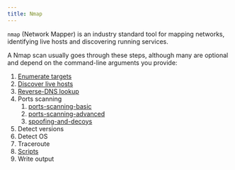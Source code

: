 ```yaml
---
title: Nmap
---
```


`nmap` (Network Mapper) is an industry standard tool for mapping networks, identifying live hosts and discovering running services.

A Nmap scan usually goes through these steps, although many are optional and depend on the command-line arguments you provide:

1. [Enumerate targets](/knowledge/OffSec/tools/nmap/enumerating-hosts.md)
2. [Discover live hosts](/knowledge/OffSec/tools/nmap/discovering-live-hosts.md)
3. [Reverse-DNS lookup](/knowledge/OffSec/tools/nmap/reverse-dns.md)
4. Ports scanning
   1. [ports-scanning-basic](/knowledge/OffSec/tools/nmap/ports-scanning-basic.md)
   2. [ports-scanning-advanced](/knowledge/OffSec/tools/nmap/ports-scanning-advanced.md)
   3. [spoofing-and-decoys](/knowledge/OffSec/tools/nmap/spoofing-and-decoys.md)
5. Detect versions
6. Detect OS
7. Traceroute
8. [Scripts](/knowledge/OffSec/tools/nmap/scripting-engine.md)
9. Write output
